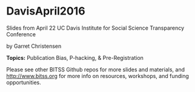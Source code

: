 # DavisApril2016
Slides from April 22 UC Davis Institute for Social Science Transparency Conference

by Garret Christensen

**Topics:** Publication Bias, P-hacking, & Pre-Registration

Please see other BITSS Github repos for more slides and materials, and http://www.bitss.org for more info on resources, workshops, and funding opportunities.

